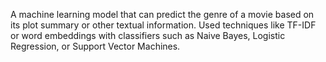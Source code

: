 A machine learning model that can predict the genre of a movie based on its plot summary or other textual information. Used techniques like TF-IDF or word embeddings with classifiers such as Naive Bayes, Logistic Regression, or Support Vector Machines.
